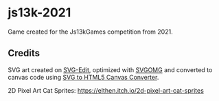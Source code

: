 # js13k-2021

Game created for the Js13kGames competition from 2021.

## Credits

SVG art created on [SVG-Edit](https://github.com/SVG-Edit/svgedit), optimized with [SVGOMG](https://jakearchibald.github.io/svgomg/) and converted to canvas code using [SVG to HTML5 Canvas Converter](http://www.professorcloud.com/svg-to-canvas/).

2D Pixel Art Cat Sprites: https://elthen.itch.io/2d-pixel-art-cat-sprites
